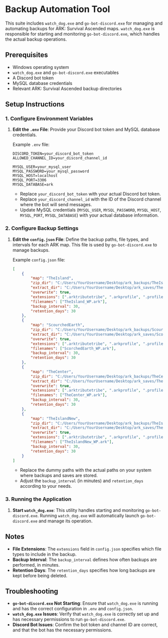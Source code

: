 # Backup Automation Tool

This suite includes `watch_dog.exe` and `go-bot-discord.exe` for managing and automating backups for ARK: Survival Ascended maps. `watch_dog.exe` is responsible for starting and monitoring `go-bot-discord.exe`, which handles the actual backup operations.

## Prerequisites

- Windows operating system
- `watch_dog.exe` and `go-bot-discord.exe` executables
- A Discord bot token
- MySQL database credentials
- Relevant ARK: Survival Ascended backup directories

## Setup Instructions

### 1. Configure Environment Variables

1. **Edit the `.env` File**: Provide your Discord bot token and MySQL database credentials.

   Example `.env` file:

   ```plaintext
   DISCORD_TOKEN=your_discord_bot_token
   ALLOWED_CHANNEL_ID=your_discord_channel_id

   MYSQL_USER=your_mysql_user
   MYSQL_PASSWORD=your_mysql_password
   MYSQL_HOST=localhost
   MYSQL_PORT=3306
   MYSQL_DATABASE=ark
   ```

   - Replace `your_discord_bot_token` with your actual Discord bot token.
   - Replace `your_discord_channel_id` with the ID of the Discord channel where the bot will send messages.
   - Update MySQL credentials (`MYSQL_USER`, `MYSQL_PASSWORD`, `MYSQL_HOST`, `MYSQL_PORT`, `MYSQL_DATABASE`) with your actual database information.

### 2. Configure Backup Settings

1. **Edit the `config.json` File**: Define the backup paths, file types, and intervals for each ARK map. This file is used by `go-bot-discord.exe` to manage backups.

   Example `config.json` file:

   ```json
   [
       {
           "map": "TheIsland",
           "zip_dir": "C:/Users/YourUsername/Desktop/ark_backups/TheIsland",
           "extract_dir": "C:/Users/YourUsername/Desktop/ark_saves/TheIsland",
           "overwrite": true,
           "extensions": [".arktributetribe", ".arkprofile", ".profilebak", ".arktribe", ".tribebak"],
           "filenames": ["TheIsland_WP.ark"],
           "backup_interval": 30,
           "retention_days": 30
       },
       {
           "map": "ScourchedEarth",
           "zip_dir": "C:/Users/YourUsername/Desktop/ark_backups/ScourchedEarth",
           "extract_dir": "C:/Users/YourUsername/Desktop/ark_saves/ScorchedEarth",
           "overwrite": true,
           "extensions": [".arktributetribe", ".arkprofile", ".profilebak", ".arktribe", ".tribebak"],
           "filenames": ["ScorchedEarth_WP.ark"],
           "backup_interval": 30,
           "retention_days": 30
       },
       {
           "map": "TheCenter",
           "zip_dir": "C:/Users/YourUsername/Desktop/ark_backups/TheCenter",
           "extract_dir": "C:/Users/YourUsername/Desktop/ark_saves/TheCenter",
           "overwrite": true,
           "extensions": [".arktributetribe", ".arkprofile", ".profilebak", ".arktribe", ".tribebak"],
           "filenames": ["TheCenter_WP.ark"],
           "backup_interval": 30,
           "retention_days": 30
       },
       {
           "map": "TheIslandNew",
           "zip_dir": "C:/Users/YourUsername/Desktop/ark_backups/TheIslandNew",
           "extract_dir": "C:/Users/YourUsername/Desktop/ark_saves/TheIslandNew",
           "overwrite": true,
           "extensions": [".arktributetribe", ".arkprofile", ".profilebak", ".arktribe", ".tribebak"],
           "filenames": ["TheIslandNew_WP.ark"],
           "backup_interval": 30,
           "retention_days": 30
       }
   ]
   ```

   - Replace the dummy paths with the actual paths on your system where backups and saves are stored.
   - Adjust the `backup_interval` (in minutes) and `retention_days` according to your needs.

### 3. Running the Application

1. **Start `watch_dog.exe`**: This utility handles starting and monitoring `go-bot-discord.exe`. Running `watch_dog.exe` will automatically launch `go-bot-discord.exe` and manage its operation.

## Notes

- **File Extensions**: The `extensions` field in `config.json` specifies which file types to include in the backup.
- **Backup Interval**: The `backup_interval` defines how often backups are performed, in minutes.
- **Retention Days**: The `retention_days` specifies how long backups are kept before being deleted.

## Troubleshooting

- **`go-bot-discord.exe` Not Starting**: Ensure that `watch_dog.exe` is running and has the correct configuration in `.env` and `config.json`.
- **`watch_dog.exe` Issues**: Verify that `watch_dog.exe` is correctly set up and has necessary permissions to run `go-bot-discord.exe`.
- **Discord Bot Issues**: Confirm the bot token and channel ID are correct, and that the bot has the necessary permissions.

